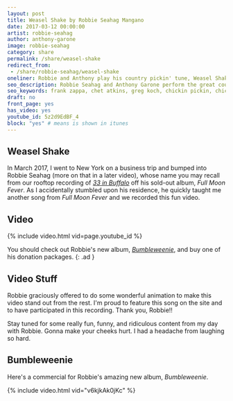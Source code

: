 ```yaml
---
layout: post
title: Weasel Shake by Robbie Seahag Mangano
date: 2017-03-12 00:00:00
artist: robbie-seahag
author: anthony-garone
image: robbie-seahag
category: share
permalink: /share/weasel-shake
redirect_from:
 - /share/robbie-seahag/weasel-shake
oneliner: Robbie and Anthony play his country pickin' tune, Weasel Shake.
seo_description: Robbie Seahag and Anthony Garone perform the great country pickin' tune, Weasel Shake.
seo_keywords: frank zappa, chet atkins, greg koch, chickin pickin, chicken picking, country guitar
draft: no
front_page: yes
has_video: yes
youtube_id: 5z2d9EdBF_4
block: "yes" # means is shown in itunes
---
```


## Weasel Shake

In March 2017, I went to New York on a business trip and bumped into Robbie Seahag (more on that in a later video), whose name you may recall from our rooftop recording of [*33 in Buffalo*](/learn/33-in-buffalo) off his sold-out album, *Full Moon Fever*. As I accidentally stumbled upon his residence, he quickly taught me another song from *Full Moon Fever* and we recorded this fun video.

## Video

{% include video.html vid=page.youtube_id %}

You should check out Robbie's new album, [*Bumbleweenie*](https://www.bumbleweenie.com), and buy one of his donation packages.
{: .ad }

## Video Stuff

Robbie graciously offered to do some wonderful animation to make this video stand out from the rest. I'm proud to feature this song on the site and to have participated in this recording. Thank you, Robbie!!

Stay tuned for some really fun, funny, and ridiculous content from my day with Robbie. Gonna make your cheeks hurt. I had a headache from laughing so hard.

## Bumbleweenie

Here's a commercial for Robbie's amazing new album, *Bumbleweenie*.

{% include video.html vid="v6kjkAk0jKc" %}
